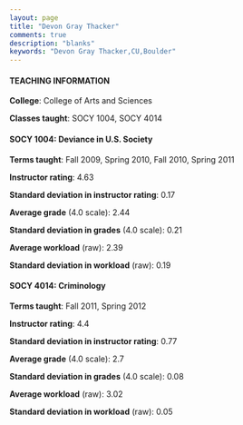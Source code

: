 ```yaml
---
layout: page
title: "Devon Gray Thacker" 
comments: true
description: "blanks"
keywords: "Devon Gray Thacker,CU,Boulder"
---
```

<head>
<script src="https://ajax.googleapis.com/ajax/libs/jquery/2.1.3/jquery.min.js"></script>
<script src="https://dl.dropboxusercontent.com/s/pc42nxpaw1ea4o9/highcharts.js?dl=0"></script>
<!-- <script src="../assets/js/highcharts.js"></script> -->
<style type="text/css">@font-face {
	font-family: "Bebas Neue";
	src: url(https://www.filehosting.org/file/details/544349/BebasNeue Regular.otf) format("opentype");
	}
	h1.Bebas { 
		font-family: "Bebas Neue", Verdana, Tahoma;
	}
</style>
</head>
	   
#### TEACHING INFORMATION

**College**: College of Arts and Sciences

**Classes taught**: SOCY 1004, SOCY 4014

#### SOCY 1004: Deviance in U.S. Society

**Terms taught**: Fall 2009, Spring 2010, Fall 2010, Spring 2011

**Instructor rating**: 4.63

**Standard deviation in instructor rating**: 0.17

**Average grade** (4.0 scale): 2.44

**Standard deviation in grades** (4.0 scale): 0.21

**Average workload** (raw): 2.39

**Standard deviation in workload** (raw): 0.19

#### SOCY 4014: Criminology

**Terms taught**: Fall 2011, Spring 2012

**Instructor rating**: 4.4

**Standard deviation in instructor rating**: 0.77

**Average grade** (4.0 scale): 2.7

**Standard deviation in grades** (4.0 scale): 0.08

**Average workload** (raw): 3.02

**Standard deviation in workload** (raw): 0.05

